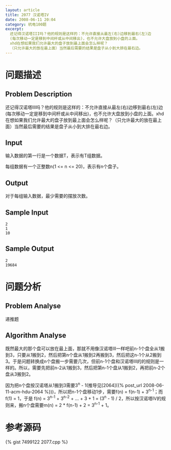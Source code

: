 ```yaml
---
layout: article
title: 2077 汉诺塔IV
date: 2008-06-11 20:04
category: 杭电100题
excerpt:
  还记得汉诺塔III吗？他的规则是这样的：不允许直接从最左(右)边移到最右(左)边
  (每次移动一定是移到中间杆或从中间移出)，也不允许大盘放到小盘的上面。
  xhd在想如果我们允许最大的盘子放到最上面会怎么样呢？
  （只允许最大的放在最上面）当然最后需要的结果是盘子从小到大排在最右边。
---
```

# 问题描述

## Problem Description

还记得汉诺塔III吗？他的规则是这样的：不允许直接从最左(右)边移到最右(左)边(每次移动一定是移到中间杆或从中间移出)，也不允许大盘放到小盘的上面。xhd在想如果我们允许最大的盘子放到最上面会怎么样呢？（只允许最大的放在最上面）当然最后需要的结果是盘子从小到大排在最右边。

## Input

输入数据的第一行是一个数据T，表示有T组数据。

每组数据有一个正整数n(1 <= n <= 20)，表示有n个盘子。

## Output

对于每组输入数据，最少需要的摆放次数。

## Sample Input

    2
    1
    10

## Sample Output

    2
    19684

# 问题分析

## Problem Analyse

递推题

## Algorithm Analyse

既然最大的那个盘可以放在最上面，那就不用像汉诺塔III一样吧前n-1个盘全从1搬到3，只要从1搬到2，然后把第n个盘从1搬到2再搬到3，然后把这n-1个从2搬到3。于是问题转换成n个盘搬一步需要几次，但前n-1个盘和汉诺塔III的的规则是一样的。所以，需要先把前n-2从1搬到3，然后把第n-1个盘从1搬到2，再把前n-2个盘从3搬到2。

因为把n个盘按汉诺塔从1搬到3需要3<sup>n</sup> - 1(推导见[2064]({% post_url 2008-06-11-acm-hdu-2064 %}))，所以把n-1个盘移动1步，需要f(n) = f(n-1) + 3<sup>n-1</sup>；而f(1) = 1，于是 f(n) = 3<sup>n-1</sup> + 3<sup>n-2</sup> + ... + 3 + 1 = (3<sup>n</sup> - 1) / 2，所以按汉诺塔IV的规则来，搬n个盘需要m(n) = 2 * f(n-1) + 2 = 3<sup>n-1</sup> + 1。

# 参考源码

{% gist 7499122 2077.cpp %}
